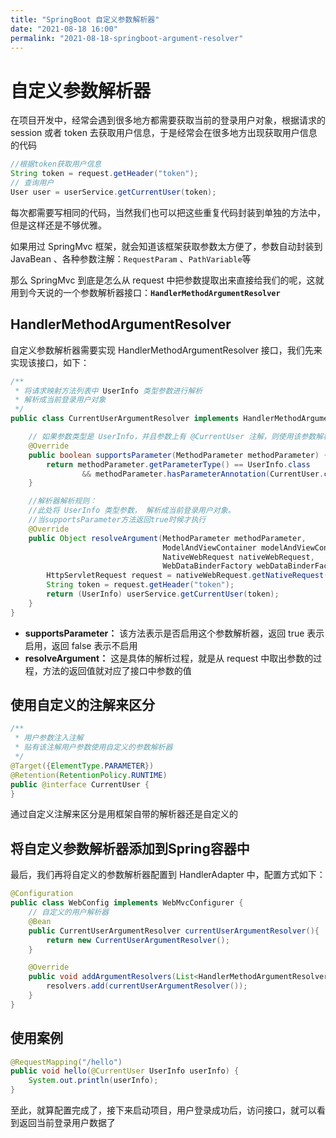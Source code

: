 ```yaml
---
title: "SpringBoot 自定义参数解析器"
date: "2021-08-18 16:00"
permalink: "2021-08-18-springboot-argument-resolver"
---
```


# 自定义参数解析器

在项目开发中，经常会遇到很多地方都需要获取当前的登录用户对象，根据请求的 session 或者 token 去获取用户信息，于是经常会在很多地方出现获取用户信息的代码

```java
//根据token获取用户信息
String token = request.getHeader("token");
// 查询用户
User user = userService.getCurrentUser(token);
```

每次都需要写相同的代码，当然我们也可以把这些重复代码封装到单独的方法中，但是这样还是不够优雅。

如果用过 SpringMvc 框架，就会知道该框架获取参数太方便了，参数自动封装到 JavaBean 、各种参数注解：`RequestParam` 、`PathVariable`等

那么 SpringMvc 到底是怎么从 request 中把参数提取出来直接给我们的呢，这就用到今天说的一个参数解析器接口：**`HandlerMethodArgumentResolver`**

## HandlerMethodArgumentResolver

自定义参数解析器需要实现 HandlerMethodArgumentResolver 接口，我们先来实现该接口，如下：

```java
/**
 * 将请求映射方法列表中 UserInfo 类型参数进行解析
 * 解析成当前登录用户对象
 */
public class CurrentUserArgumentResolver implements HandlerMethodArgumentResolver {

    // 如果参数类型是 UserInfo，并且参数上有 @CurrentUser 注解，则使用该参数解析器
    @Override
    public boolean supportsParameter(MethodParameter methodParameter) {
        return methodParameter.getParameterType() == UserInfo.class
                && methodParameter.hasParameterAnnotation(CurrentUser.class);
    }

    //解析器解析规则：
    //此处将 UserInfo 类型参数， 解析成当前登录用户对象。
    //当supportsParameter方法返回true时候才执行
    @Override
    public Object resolveArgument(MethodParameter methodParameter,
                                  ModelAndViewContainer modelAndViewContainer,
                                  NativeWebRequest nativeWebRequest,
                                  WebDataBinderFactory webDataBinderFactory) throws Exception {
        HttpServletRequest request = nativeWebRequest.getNativeRequest(HttpServletRequest.class);
        String token = request.getHeader("token");
        return (UserInfo) userService.getCurrentUser(token);
    }
}
```

- **supportsParameter：** 该方法表示是否启用这个参数解析器，返回 true 表示启用，返回 false 表示不启用
- **resolveArgument：** 这是具体的解析过程，就是从 request 中取出参数的过程，方法的返回值就对应了接口中参数的值

## 使用自定义的注解来区分

```java
/**
 * 用户参数注入注解
 * 贴有该注解用户参数使用自定义的参数解析器
 */
@Target({ElementType.PARAMETER})
@Retention(RetentionPolicy.RUNTIME)
public @interface CurrentUser {
}
```

通过自定义注解来区分是用框架自带的解析器还是自定义的

## 将自定义参数解析器添加到Spring容器中

最后，我们再将自定义的参数解析器配置到 HandlerAdapter 中，配置方式如下：

```java
@Configuration
public class WebConfig implements WebMvcConfigurer {
    // 自定义的用户解析器
    @Bean
    public CurrentUserArgumentResolver currentUserArgumentResolver(){
        return new CurrentUserArgumentResolver();
    }

    @Override
    public void addArgumentResolvers(List<HandlerMethodArgumentResolver> resolvers) {
        resolvers.add(currentUserArgumentResolver());
    }
}
```

## 使用案例

```java
@RequestMapping("/hello")
public void hello(@CurrentUser UserInfo userInfo) {
    System.out.println(userInfo);
}
```

至此，就算配置完成了，接下来启动项目，用户登录成功后，访问接口，就可以看到返回当前登录用户数据了